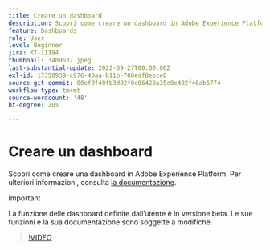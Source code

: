 ```yaml
---
title: Creare un dashboard
description: Scopri come creare un dashboard in Adobe Experience Platform.
feature: Dashboards
role: User
level: Beginner
jira: KT-11194
thumbnail: 3409637.jpeg
last-substantial-update: 2022-09-27T00:00:00Z
exl-id: 17358939-c976-40aa-b11b-708edf8ebce6
source-git-commit: 00ef0f40fb3d82f0c06428a35c0e402f46ab6774
workflow-type: tm+mt
source-wordcount: '48'
ht-degree: 20%

---
```


# Creare un dashboard

Scopri come creare una dashboard in Adobe Experience Platform. Per ulteriori informazioni, consulta [la documentazione](https://experienceleague.adobe.com/docs/experience-platform/dashboards/user-defined-dashboards.html).

>[!IMPORTANT]
>
>La funzione delle dashboard definite dall’utente è in versione beta. Le sue funzioni e la sua documentazione sono soggette a modifiche.

>[!VIDEO](https://video.tv.adobe.com/v/3409637/?learn=on)
